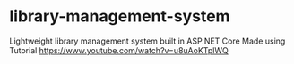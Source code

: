 # library-management-system
Lightweight library management system built in ASP.NET Core
Made using Tutorial https://www.youtube.com/watch?v=u8uAoKTplWQ
